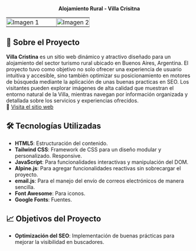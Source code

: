 <p align="center">
<strong>Alojamiento Rural - Villa Crisitna</strong> 
</p>  
<table>
    <tr>
    <td style="padding: 0; width: 60%;"><img src="https://github.com/user-attachments/assets/35a152ce-e922-45b7-a6bf-ea9d462db8c5" alt="Imagen 1" style="width: 100%; height: auto; object-fit: cover;"></td>
    <td style="padding: 0; width: 60%;"><img src="https://github.com/user-attachments/assets/16cce3f6-7939-4158-9911-e2a3e829ef11" alt="Imagen 2" style="width: 100%; height: auto; object-fit: cover;"></td>
  </tr>
</table>

## 🏡 **Sobre el Proyecto**

**Villa Cristina** es un sitio web dinámico y atractivo diseñado para un alojamiento del sector turismo rural ubicado en Buenos Aires, Argentina.  El proyecto tuvo como objetivo no solo ofrecer una experiencia de usuario intuitiva y accesible, sino también optimizar su posicionamiento en motores de búsqueda mediante la aplicación de unas buenas practicas en SEO. Los visitantes pueden explorar imágenes de alta calidad que muestran el entorno natural de la Villa, mientras navegan por información organizada y detallada sobre los servicios y experiencias ofrecidos. <br>
🔗 [Visita el sitio web](https://www.villacristinarg.com/)

## 🛠️ **Tecnologías Utilizadas**

- **HTML5**: Estructuración del contenido.
- **Tailwind CSS**: Framework de CSS para un diseño modular y personalizado. Responsive.
- **JavaScript**: Para funcionalidades interactivas y manipulación del DOM.
- **Alpine.js**: Para agregar funcionalidades reactivas sin sobrecargar el proyecto.
- **email.js**: Para el manejo del envío de correos electrónicos de manera sencilla.
- **Font Awesome**: Para iconos.
- **Google Fonts**: Fuentes.
  
## 📈 **Objetivos del Proyecto**

- **Optimización del SEO**: Implementación de buenas prácticas para mejorar la visibilidad en buscadores.



